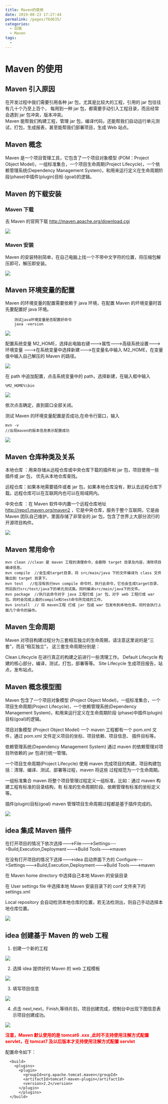 ```yaml
---
title: Maven的使用
date: 2019-08-23 17:27:44
permalink: /pages/f6d635/
categories:
  - 后端
  - Maven
tags:
  -
---
```


# Maven 的使用

## Maven 引入原因

在开发过程中我们需要引用各种 jar 包，尤其是比较大的工程，引用的 jar 包往往有几十个乃至上百个， 每用到一种 jar 包，都需要手动引入工程目录，而且经常会遇到 jar 包冲突，版本冲突。  
Maven 能帮我们构建工程，管理 jar 包，编译代码，还能帮我们自动运行单元测试，打包，生成报表，甚至能帮我们部署项目，生成 Web 站点。

## Maven 概念

Maven 是一个项目管理工具，它包含了一个项目对象模型 (POM：Project Object Model)，一组标准集合，一个项目生命周期(Project Lifecycle)，一个依赖管理系统(Dependency Management System)，和用来运行定义在生命周期阶段(phase)中插件(plugin)目标 (goal)的逻辑。

## Maven 的下载安装

### Maven 下载

去 Maven 的官网下载 http://maven.apache.org/download.cgi

![](https://cdn.jsdelivr.net/gh/gujunling/PicGo-image/test/1722264-20190823074750439-1069805051.png)

### Maven 安装

Maven 的安装特别简单，在自己电脑上找一个不带中文字符的位置，将压缩包解压即可，解压即安装。

![](https://cdn.jsdelivr.net/gh/gujunling/PicGo-image/test/1722264-20190823074854647-1057540515.png)

## Maven 环境变量的配置

Maven 的环境变量的配置需要依赖于 java 环境，在配置 Maven 的坏境变量时首先要配置好 java 环境。

```
    测试java环境变量是否配置好命令
    java -version
```

![](https://cdn.jsdelivr.net/gh/gujunling/PicGo-image/test/1722264-20190823075327568-286369094.png)

配置系统变量 M2_HOME，选择此电脑右键--->属性--->高级系统设置--->环境变量 --->在系统变量中选择新建--->在变量名中输入 M2_HOME，在变量值中输入自己解压的 Maven 的路径。

![](https://cdn.jsdelivr.net/gh/gujunling/PicGo-image/test/1722264-20190823075646951-1122847021.png)

在 path 中追加配置，点击系统变量中的 path，选择新建，在输入框中输入

    %M2_HOME%\bin

![](https://cdn.jsdelivr.net/gh/gujunling/PicGo-image/test/1722264-20190823080337676-667569334.png)

依次点击确定，直到窗口全部关闭。

测试 Maven 的环境变量配置是否成功,在命令行窗口，输入

    mvn -v
    //出现maven的版本信息表示配置成功

![](https://cdn.jsdelivr.net/gh/gujunling/PicGo-image/test/1722264-20190823080649542-799902674.png)

## Maven 仓库种类及关系

本地仓库 ：用来存储从远程仓库或中央仓库下载的插件和 jar 包，项目使用一些插件或 jar 包， 优先从本地仓库查找。

远程仓库：如果本地需要插件或者 jar 包，如果本地仓库没有，默认去远程仓库下载。远程仓库可以在互联网内也可以在局域网内。

中央仓库 ：在 Maven 软件中内置一个远程仓库地址 http://repo1.maven.org/maven2 ，它是中央仓库，服务于整个互联网，它是由 Maven 团队自己维护，里面存储了非常全的 jar 包，包含了世界上大部分流行的开源项目构件。

![](https://cdn.jsdelivr.net/gh/gujunling/PicGo-image/test/1722264-20190823080828861-21045350.png)

## Maven 常用命令

    mvn clean //clean 是 maven 工程的清理命令，会删除 target 目录及内容，清除项目编译信息。
    mvn compile  //会生成target目录，将 src/main/java 下的文件编译为 class 文件输出到 target 目录下。
    mvn test   //在没有执行mvn compile 命令时，执行此命令，它也会生成target目录，然后执行src/test/java下的单元测试类。同时编译src/main/java下的文件。
    mvn package  //执行此命令对于 java 工程打成 jar 包，对于 web 工程打成 war 包。同时会完成上面的compile和test命令所完成的工作。
    mvn install  // 将 maven工程 打成 jar 包或 war 包发布到本地仓库。同时会执行上面几个命令的操作。

## Maven 生命周期

Maven 对项目构建过程分为三套相互独立的生命周期，请注意这里说的是“三套”，而且“相互独立”， 这三套生命周期分别是：

Clean Lifecycle 在进行真正的构建之前进行一些清理工作。 Default Lifecycle 构建的核心部分，编译，测试，打包，部署等等。 Site Lifecycle 生成项目报告，站点，发布站点。

## Maven 概念模型图

Maven 包含了一个项目对象模型 (Project Object Model)，一组标准集合，一个项目生命周期(Project Lifecycle)，一个依赖管理系统(Dependency Management System)，和用来运行定义在生命周期阶段 (phase)中插件(plugin)目标(goal)的逻辑。

项目对象模型 (Project Object Model) 一个 maven 工程都有一个 pom.xml 文件，通过 pom.xml 文件定义项目的坐标、项目依赖、项目信息、 插件目标等。

依赖管理系统(Dependency Management System) 通过 maven 的依赖管理对项目所依赖的 jar 包进行统一管理。

一个项目生命周期(Project Lifecycle) 使用 maven 完成项目的构建，项目构建包括：清理、编译、测试、部署等过程，maven 将这些 过程规范为一个生命周期。

一组标准集合 maven 将整个项目管理过程定义一组标准，比如：通过 maven 构建工程有标准的目录结构，有 标准的生命周期阶段、依赖管理有标准的坐标定义等。

插件(plugin)目标(goal) maven 管理项目生命周期过程都是基于插件完成的。

![](https://cdn.jsdelivr.net/gh/gujunling/PicGo-image/test/1722264-20190823090421863-509421070.png)

## idea 集成 Maven 插件

在打开项目的情况下依次选择--->File--->Settings--->Build,Execution,Deployment--->Build Tools--->maven

在没有打开项目的情况下选择--->idea 启动界面下方的 Configure--->Settings--->Build,Execution,Deployment--->Build Tools--->maven

在 Maven home directory 中选择自己本地 Maven 的安装目录

在 User settings file 中选择本地 Maven 安装目录下的 conf 文件夹下的 settings.xml

Local repository 会自动检测本地仓库的位置，若无法检测出，则自己手动选择本地仓库位置。

![](https://cdn.jsdelivr.net/gh/gujunling/PicGo-image/test/1722264-20190823092259055-1440735886.png)

## idea 创建基于 Maven 的 web 工程

1. 创建一个新的工程

![](https://cdn.jsdelivr.net/gh/gujunling/PicGo-image/test/1722264-20190823171651676-223287564.png)

2. 选择 idea 提供好的 Maven 的 web 工程模板

![](https://cdn.jsdelivr.net/gh/gujunling/PicGo-image/test/1722264-20190823171832892-1529937109.png)

3. 填写项目信息

![](https://cdn.jsdelivr.net/gh/gujunling/PicGo-image/test/1722264-20190823172206537-650663827.png)

4. 点击 next,next，Finish,等待片刻，项目创建完成，控制台中出现下图信息表示项目创建成功。

![](https://cdn.jsdelivr.net/gh/gujunling/PicGo-image/test/1722264-20190823172406502-841482218.png)

**<font color = 'red'>注意，Maven 默认使用的是 tomcat6 .xxx ,此时不支持使用注解方式配置 servlet，在 tomcat7 及以后版本才支持使用注解方式配置 servlet</font>**

配置命令如下：

```
  <build>
    <plugins>
      <plugin>
        <groupId>org.apache.tomcat.maven</groupId>
        <artifactId>tomcat7-maven-plugin</artifactId>
        <version>2.2</version>
      </plugin>
      </plugins>
  </build>
```
